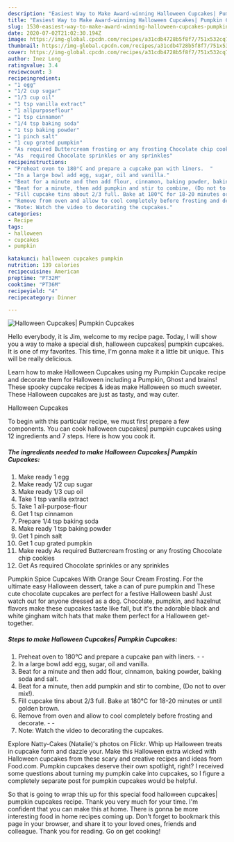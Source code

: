 ```yaml
---
description: "Easiest Way to Make Award-winning Halloween Cupcakes| Pumpkin Cupcakes"
title: "Easiest Way to Make Award-winning Halloween Cupcakes| Pumpkin Cupcakes"
slug: 1530-easiest-way-to-make-award-winning-halloween-cupcakes-pumpkin-cupcakes
date: 2020-07-02T21:02:30.194Z
image: https://img-global.cpcdn.com/recipes/a31cdb4728b5f8f7/751x532cq70/halloween-cupcakes-pumpkin-cupcakes-recipe-main-photo.jpg
thumbnail: https://img-global.cpcdn.com/recipes/a31cdb4728b5f8f7/751x532cq70/halloween-cupcakes-pumpkin-cupcakes-recipe-main-photo.jpg
cover: https://img-global.cpcdn.com/recipes/a31cdb4728b5f8f7/751x532cq70/halloween-cupcakes-pumpkin-cupcakes-recipe-main-photo.jpg
author: Inez Long
ratingvalue: 3.4
reviewcount: 3
recipeingredient:
- "1 egg"
- "1/2 cup sugar"
- "1/3 cup oil"
- "1 tsp vanilla extract"
- "1 allpurposeflour"
- "1 tsp cinnamon"
- "1/4 tsp baking soda"
- "1 tsp baking powder"
- "1 pinch salt"
- "1 cup grated pumpkin"
- "As required Buttercream frosting or any frosting Chocolate chip cookies"
- "As  required Chocolate sprinkles or any sprinkles"
recipeinstructions:
- "Preheat oven to 180°C and prepare a cupcake pan with liners.  ​"
- "In a large bowl add egg, sugar, oil and vanilla."
- "Beat for a minute and then add flour, cinnamon, baking powder, baking soda and salt."
- "Beat for a minute, then add pumpkin and stir to combine, (Do not to over mix!).​"
- "Fill cupcake tins about 2/3 full. Bake at 180°C for 18-20 minutes or until golden brown."
- "Remove from oven and allow to cool completely before frosting and decorate.  ​"
- "Note: Watch the video to decorating the cupcakes."
categories:
- Recipe
tags:
- halloween
- cupcakes
- pumpkin

katakunci: halloween cupcakes pumpkin 
nutrition: 139 calories
recipecuisine: American
preptime: "PT32M"
cooktime: "PT36M"
recipeyield: "4"
recipecategory: Dinner

---
```



![Halloween Cupcakes| Pumpkin Cupcakes](https://img-global.cpcdn.com/recipes/a31cdb4728b5f8f7/751x532cq70/halloween-cupcakes-pumpkin-cupcakes-recipe-main-photo.jpg)

Hello everybody, it is Jim, welcome to my recipe page. Today, I will show you a way to make a special dish, halloween cupcakes| pumpkin cupcakes. It is one of my favorites. This time, I'm gonna make it a little bit unique. This will be really delicious.

Learn how to make Halloween Cupcakes using my Pumpkin Cupcake recipe and decorate them for Halloween including a Pumpkin, Ghost and brains! These spooky cupcake recipes &amp; ideas make Halloween so much sweeter. These Halloween cupcakes are just as tasty, and way cuter.

Halloween Cupcakes

To begin with this particular recipe, we must first prepare a few components. You can cook halloween cupcakes| pumpkin cupcakes using 12 ingredients and 7 steps. Here is how you cook it.

<!--inarticleads1-->

##### The ingredients needed to make Halloween Cupcakes| Pumpkin Cupcakes:

1. Make ready 1 egg
1. Make ready 1/2 cup sugar
1. Make ready 1/3 cup oil
1. Take 1 tsp vanilla extract
1. Take 1 all-purpose-flour
1. Get 1 tsp cinnamon
1. Prepare 1/4 tsp baking soda
1. Make ready 1 tsp baking powder
1. Get 1 pinch salt
1. Get 1 cup grated pumpkin
1. Make ready As required Buttercream frosting or any frosting Chocolate chip cookies
1. Get As  required Chocolate sprinkles or any sprinkles


Pumpkin Spice Cupcakes With Orange Sour Cream Frosting. For the ultimate easy Halloween dessert, take a can of pure pumpkin and These cute chocolate cupcakes are perfect for a festive Halloween bash! Just watch out for anyone dressed as a dog. Chocolate, pumpkin, and hazelnut flavors make these cupcakes taste like fall, but it&#39;s the adorable black and white gingham witch hats that make them perfect for a Halloween get-together. 

<!--inarticleads2-->

##### Steps to make Halloween Cupcakes| Pumpkin Cupcakes:

1. Preheat oven to 180°C and prepare a cupcake pan with liners. -  - ​
1. In a large bowl add egg, sugar, oil and vanilla.
1. Beat for a minute and then add flour, cinnamon, baking powder, baking soda and salt.
1. Beat for a minute, then add pumpkin and stir to combine, (Do not to over mix!).​
1. Fill cupcake tins about 2/3 full. Bake at 180°C for 18-20 minutes or until golden brown.
1. Remove from oven and allow to cool completely before frosting and decorate. -  - ​
1. Note: Watch the video to decorating the cupcakes.


Explore Natty-Cakes (Natalie)&#39;s photos on Flickr. Whip up Halloween treats in cupcake form and dazzle your. Make this Halloween extra wicked with Halloween cupcakes from these scary and creative recipes and ideas from Food.com. Pumpkin cupcakes deserve their own spotlight, right? I received some questions about turning my pumpkin cake into cupcakes, so I figure a completely separate post for pumpkin cupcakes would be helpful. 

So that is going to wrap this up for this special food halloween cupcakes| pumpkin cupcakes recipe. Thank you very much for your time. I'm confident that you can make this at home. There is gonna be more interesting food in home recipes coming up. Don't forget to bookmark this page in your browser, and share it to your loved ones, friends and colleague. Thank you for reading. Go on get cooking!
